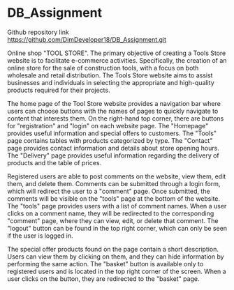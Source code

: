 # DB_Assignment
Github repository link https://github.com/DimDeveloper18/DB_Assignment.git

Online shop "TOOL STORE". The primary objective of creating a Tools Store website is to facilitate e-commerce activities. Specifically, the creation of an online store for the sale of construction tools, with a focus on both wholesale and retail distribution. The Tools Store website aims to assist businesses and individuals in selecting the appropriate and high-quality products required for their projects.

The home page of the Tool Store website provides a navigation bar where users can choose buttons with the names of pages to quickly navigate to content that interests them. On the right-hand top corner, there are buttons for "registration" and "login" on each website page. The "Homepage" provides useful information and special offers to customers. The "Tools" page contains tables with products categorized by type. The "Contact" page provides contact information and details about store opening hours. The "Delivery" page provides useful information regarding the delivery of products and the table of prices.

Registered users are able to post comments on the website, view them, edit them, and delete them. Comments can be submitted through a login form, which will redirect the user to a "comment" page. Once submitted, the comments will be visible on the "tools" page at the bottom of the website. The "tools" page provides users with a list of comment names. When a user clicks on a comment name, they will be redirected to the corresponding "comment" page, where they can view, edit, or delete that comment. The "logout" button can be found in the top right corner, which can only be seen if the user is logged in.

The special offer products found on the page contain a short description. Users can view them by clicking on them, and they can hide information by performing the same action. The "basket" button is available only to registered users and is located in the top right corner of the screen. When a user clicks on the button, they are redirected to the "basket" page.